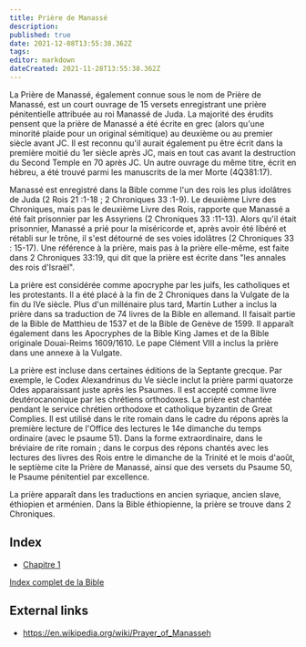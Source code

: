 ```yaml
---
title: Prière de Manassé
description: 
published: true
date: 2021-12-08T13:55:38.362Z
tags: 
editor: markdown
dateCreated: 2021-11-28T13:55:38.362Z
---
```


La Prière de Manassé, également connue sous le nom de Prière de Manassé, est un court ouvrage de 15 versets enregistrant une prière pénitentielle attribuée au roi Manassé de Juda. La majorité des érudits pensent que la prière de Manassé a été écrite en grec (alors qu'une minorité plaide pour un original sémitique) au deuxième ou au premier siècle avant JC. Il est reconnu qu'il aurait également pu être écrit dans la première moitié du 1er siècle après JC, mais en tout cas avant la destruction du Second Temple en 70 après JC. Un autre ouvrage du même titre, écrit en hébreu, a été trouvé parmi les manuscrits de la mer Morte (4Q381:17).

Manassé est enregistré dans la Bible comme l'un des rois les plus idolâtres de Juda (2 Rois 21 :1-18 ; 2 Chroniques 33 :1-9). Le deuxième Livre des Chroniques, mais pas le deuxième Livre des Rois, rapporte que Manassé a été fait prisonnier par les Assyriens (2 Chroniques 33 :11-13). Alors qu'il était prisonnier, Manassé a prié pour la miséricorde et, après avoir été libéré et rétabli sur le trône, il s'est détourné de ses voies idolâtres (2 Chroniques 33 : 15-17). Une référence à la prière, mais pas à la prière elle-même, est faite dans 2 Chroniques 33:19, qui dit que la prière est écrite dans "les annales des rois d'Israël".

La prière est considérée comme apocryphe par les juifs, les catholiques et les protestants. Il a été placé à la fin de 2 Chroniques dans la Vulgate de la fin du IVe siècle. Plus d'un millénaire plus tard, Martin Luther a inclus la prière dans sa traduction de 74 livres de la Bible en allemand. Il faisait partie de la Bible de Matthieu de 1537 et de la Bible de Genève de 1599. Il apparaît également dans les Apocryphes de la Bible King James et de la Bible originale Douai-Reims 1609/1610. Le pape Clément VIII a inclus la prière dans une annexe à la Vulgate.

La prière est incluse dans certaines éditions de la Septante grecque. Par exemple, le Codex Alexandrinus du Ve siècle inclut la prière parmi quatorze Odes apparaissant juste après les Psaumes. Il est accepté comme livre deutérocanonique par les chrétiens orthodoxes. La prière est chantée pendant le service chrétien orthodoxe et catholique byzantin de Great Complies. Il est utilisé dans le rite romain dans le cadre du répons après la première lecture de l'Office des lectures le 14e dimanche du temps ordinaire (avec le psaume 51). Dans la forme extraordinaire, dans le bréviaire de rite romain ; dans le corpus des répons chantés avec les lectures des livres des Rois entre le dimanche de la Trinité et le mois d'août, le septième cite la Prière de Manassé, ainsi que des versets du Psaume 50, le Psaume pénitentiel par excellence.

La prière apparaît dans les traductions en ancien syriaque, ancien slave, éthiopien et arménien. Dans la Bible éthiopienne, la prière se trouve dans 2 Chroniques.

## Index

- [Chapitre 1](/fr/Bible/Prayer_of_Manesseh/1)



[Index complet de la Bible](/fr/index/bible)


## External links

- https://en.wikipedia.org/wiki/Prayer_of_Manasseh
